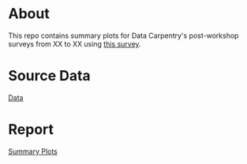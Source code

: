 # About
This repo contains summary plots for Data Carpentry's post-workshop surveys from XX to XX using [this survey](https://github.com/carpentries/assessment/blob/master/documents/surveys/dc_postsurvey_archived.pdf).

# Source Data
[Data](https://raw.githubusercontent.com/carpentries/assessment/master/data-carpentry/postworkshop/data.csv)

# Report
[Summary Plots](https://carpentries.github.io/assessment/data-carpentrypostworkshop/report.html)


